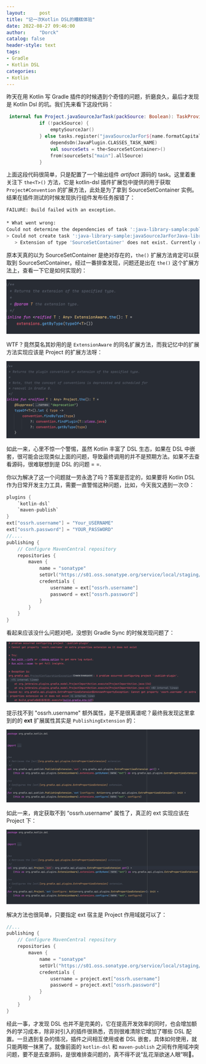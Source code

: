 ```yaml
---
layout:     post
title: "记一次Kotlin DSL的糟糕体验"
date: 2022-08-27 09:46:00
author:     "Dorck"
catalog: false
header-style: text
tags: 
- Gradle
- Kotlin DSL
categories:
- Kotlin
---
```


昨天在用 Kotlin 写 Gradle 插件的时候遇到个奇怪的问题，折磨良久，最后才发现是 Kotlin Dsl 的坑。我们先来看下这段代码：

```kotlin
 internal fun Project.javaSourceJarTask(packSource: Boolean): TaskProvider<*> =
            if (!packSource) {
                emptySourceJar()
            } else tasks.register("javaSourceJarFor${name.formatCapitalize()}", SourceJarTask::class.java) {
                dependsOn(JavaPlugin.CLASSES_TASK_NAME)
                val sourceSets = the<SourceSetContainer>()
                from(sourceSets["main"].allSource)
            }
```

上面这段代码很简单，只是配置了一个输出组件 *artifact* 源码的 task。这里着重关注下 `the<T>()` 方法，它是 kotlin-dsl 插件扩展包中提供的用于获取 `Project#Convention` 的扩展方法，此处是为了拿到 SourceSetContainer 实例。结果在插件测试的时候发现执行组件发布任务报错了：

```bash
FAILURE: Build failed with an exception.

* What went wrong:
Could not determine the dependencies of task ':java-library-sample:publishMavenPublicationToMavenRepository'.
> Could not create task ':java-library-sample:javaSourceJarForJava-library-sample'.
   > Extension of type 'SourceSetContainer' does not exist. Currently registered extension types: [ExtraPropertiesExtension]
```

原本天真的以为 SourceSetContainer 是绝对存在的，`the()` 扩展方法肯定可以获取到 SourceSetContainer。经过一番排查发现，问题还是出在 `the()` 这个扩展方法上，查看一下它是如何实现的：

<img src="/img/in-post/post-android/the_extension_aware_impl.png" alt="the_extension_aware_impl" style="zoom:80%;" />

WTF？竟然莫名其妙用的是 `ExtensionAware` 的同名扩展方法，而我记忆中的扩展方法实现应该是 Project 的扩展方法呀：

<img src="/img/in-post/post-android/the_project_impl.png" alt="the_project_impl" style="zoom:80%;" />

如此一来，心里不惊一个警惕，虽然 Kotlin 丰富了 DSL 生态，如果在 DSL 中嵌套，很可能会出现类似上面的问题，导致最终调用的并不是预期方法。如果不去查看源码，很难联想到是 DSL 的问题 = =.

你以为解决了这一个问题就一劳永逸了吗？答案是否定的，如果要将 Kotlin DSL 作为日常开发主力工具，需要一直警惕这种问题，比如，今天我又遇到一次😓：

```kotlin
plugins {
    `kotlin-dsl`
    `maven-publish`
}
ext["ossrh.username"] = "Your_USERNAME"
ext["ossrh.password"] = "YOUR_PASSWORD"
//....
publishing {
    // Configure MavenCentral repository
    repositories {
        maven {
            name = "sonatype"
            setUrl("https://s01.oss.sonatype.org/service/local/staging/deploy/maven2/")
            credentials {
                username = ext["ossrh.username"]
                password = ext["ossrh.password"]
            }
        }
    }
}
```

看起来应该没什么问题对吧，没想到 Gradle Sync 的时候发现问题了：

<img src="/img/in-post/post-android/kotlin-dsl-conflict.png" alt="kotlin-dsl-conflict" style="zoom:50%;" />

提示找不到 "ossrh.username" 额外属性，是不是很离谱呢？最终我发现这里拿到的的 **ext** 扩展属性其实是 `PublishingExtension` 的：

<img src="/img/in-post/post-android/ext_publishing_impl.png" alt="ext_publishing_impl" style="zoom:50%;" />

如此一来，肯定获取不到 “ossrh.username” 属性了，真正的 ext 实现应该在 Project 下：

<img src="/img/in-post/post-android/ext_project_impl.png" alt="ext_project_impl" style="zoom:50%;" />

解决方法也很简单，只要指定 ext 宿主是 Project 作用域就可以了：

```kotlin
//...
publishing {
    // Configure MavenCentral repository
    repositories {
        maven {
            name = "sonatype"
            setUrl("https://s01.oss.sonatype.org/service/local/staging/deploy/maven2/")
            credentials {
                username = project.ext["ossrh.username"]
                password = project.ext["ossrh.password"]
            }
        }
    }
}
```

经此一事，才发现 DSL 也并不是完美的，它在提高开发效率的同时，也会增加额外的学习成本，除非对引入的插件很熟悉，否则很难清除它增加了哪些 DSL 配置。一旦遇到复杂的情况，插件之间相互使用或者 DSL 嵌套，具体如何使用，就只能两眼一抹黑了。就像前面的 `kotlin-dsl` 和 `maven-publish` 之间有作用域冲突问题，要不是去查源码，是很难排查问题的，真不得不说“乱花渐欲迷人眼”啊🤔。